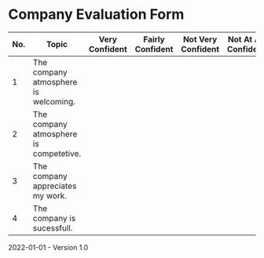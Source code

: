# Company Evaluation Form

| No.  | Topic                                  | Very Confident | Fairly Confident | Not Very Confident | Not At All Confident | Notes |
| ---- | -------------------------------------- | -------------- | ---------------- | ------------------ | -------------------- | ----- |
| 1    | The company atmosphere is welcoming.   |                |                  |                    |                      |       |
| 2    | The company atmosphere is competetive. |                |                  |                    |                      |       |
| 3    | The company appreciates my work.       |                |                  |                    |                      |       |
| 4    | The company is sucessfull.             |                |                  |                    |                      |       |



2022-01-01 - Version 1.0

